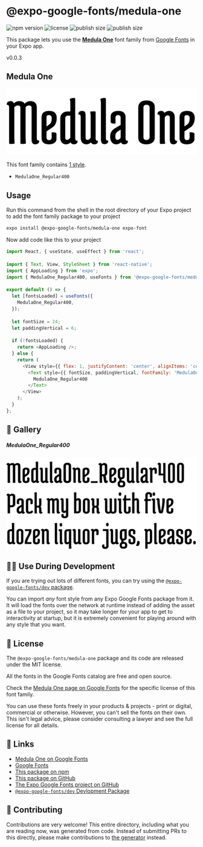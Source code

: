 # @expo-google-fonts/medula-one

![npm version](https://flat.badgen.net/npm/v/@expo-google-fonts/medula-one)
![license](https://flat.badgen.net/github/license/expo/google-fonts)
![publish size](https://flat.badgen.net/packagephobia/install/@expo-google-fonts/medula-one)
![publish size](https://flat.badgen.net/packagephobia/publish/@expo-google-fonts/medula-one)

This package lets you use the [**Medula One**](https://fonts.google.com/specimen/Medula+One) font family from [Google Fonts](https://fonts.google.com/) in your Expo app.

v0.0.3

## Medula One

![Medula One](./font-family.png)

This font family contains [1 style](#-gallery).

- `MedulaOne_Regular400`

## Usage

Run this command from the shell in the root directory of your Expo project to add the font family package to your project
```sh
expo install @expo-google-fonts/medula-one expo-font
```

Now add code like this to your project
```js
import React, { useState, useEffect } from 'react';

import { Text, View, StyleSheet } from 'react-native';
import { AppLoading } from 'expo';
import { MedulaOne_Regular400, useFonts } from '@expo-google-fonts/medula-one';

export default () => {
  let [fontsLoaded] = useFonts({
    MedulaOne_Regular400,
  });

  let fontSize = 24;
  let paddingVertical = 6;

  if (!fontsLoaded) {
    return <AppLoading />;
  } else {
    return (
      <View style={{ flex: 1, justifyContent: 'center', alignItems: 'center' }}>
        <Text style={{ fontSize, paddingVertical, fontFamily: 'MedulaOne_Regular400' }}>
          MedulaOne_Regular400
        </Text>
      </View>
    );
  }
};

```

## 🔡 Gallery

##### MedulaOne_Regular400
![MedulaOne_Regular400](./01411348aab468ebfca2f176a931010b30ec982ff382993310e5cc4d65e49904.ttf.png)


## 👩‍💻 Use During Development

If you are trying out lots of different fonts, you can try using the [`@expo-google-fonts/dev` package](https://github.com/expo/google-fonts/tree/master/font-packages/dev#readme).

You can import *any* font style from any Expo Google Fonts package from it. It will load the fonts
over the network at runtime instead of adding the asset as a file to your project, so it may take longer
for your app to get to interactivity at startup, but it is extremely convenient
for playing around with any style that you want.

## 📖 License

The `@expo-google-fonts/medula-one` package and its code are released under the MIT license.

All the fonts in the Google Fonts catalog are free and open source.

Check the [Medula One page on Google Fonts](https://fonts.google.com/specimen/Medula+One) for the specific license of this font family.

You can use these fonts freely in your products & projects - print or digital, commercial or otherwise. However, you can't sell the fonts on their own. This isn't legal advice, please consider consulting a lawyer and see the full license for all details.

## 🔗 Links

- [Medula One on Google Fonts](https://fonts.google.com/specimen/Medula+One)
- [Google Fonts](https://fonts.google.com/)
- [This package on npm](https://www.npmjs.com/package/@expo-google-fonts/medula-one)
- [This package on GitHub](https://github.com/expo/google-fonts/tree/master/font-packages/medula-one)
- [The Expo Google Fonts project on GitHub](https://github.com/expo/google-fonts)
- [`@expo-google-fonts/dev` Devlopment Package](https://github.com/expo/google-fonts/tree/master/font-packages/dev)


## 🤝 Contributing

Contributions are very welcome! This entire directory, including what you are reading now, was generated from code. Instead of submitting PRs to this directly, please make contributions to [the generator](https://github.com/expo/google-fonts/tree/master/packages/generator) instead.
